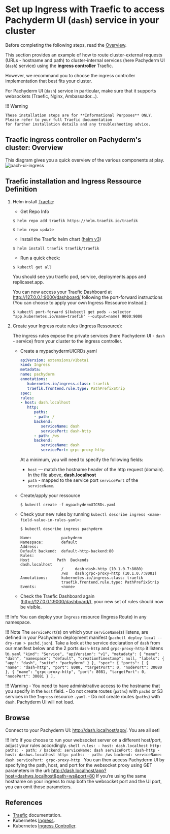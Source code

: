 # Set up Ingress with Traefic to access Pachyderm UI (`dash`) service in your cluster 

Before completing the following steps, read the [Overview](../index).

This section provides an example of how to route
cluster-external requests (URLs - hostname and path) to cluster-internal services
(here Pachyderm UI (`dash`) service) 
using the **ingress controller** Traefic.
 
However, we recommand you to choose the ingress controller
implementation that best fits your cluster.

For Pachyderm UI (`dash`) service in particular,
make sure that it supports websockets (Traefic, Nginx, Ambassador...).

!!! Warning 

    These installation steps are for **Informational Purposes** ONLY. 
    Please refer to your full Traefic documentation 
    for further installation details and any troubleshooting advice.
   

## Traefic ingress controller on Pachyderm's cluster: Overview
This diagram gives you a quick overview of the various components at play.
![pach-ui-ingress](../pach-ui-ingress.png)


## Traefic installation and Ingress Ressource Definition
1. Helm install [Traefic](https://github.com/traefik/traefik-helm-chart):

    - Get Repo Info
    ```shell
    $ helm repo add traefik https://helm.traefik.io/traefik
    ```
    ```shell
    $ helm repo update
    ```

    - Install the Traefic helm chart ([helm v3](https://helm.sh/docs/intro/))
    ```shell
    $ helm install traefik traefik/traefik
    ```

   - Run a quick check:
    ```shell
    $ kubectl get all 
    ```
    You should see you traefic pod, service, deployments.apps and replicaset.app.

    You can now access your Traefic Dashboard at http://127.0.0.1:9000/dashboard/ following the port-forward instructions (You can choose to apply your own Ingress Ressource instead.):
    ```shell
    $ kubectl port-forward $(kubectl get pods --selector "app.kubernetes.io/name=traefik" --output=name) 9000:9000
    ```

1. Create your Ingress route rules (Ingress Ressource):

    The ingress rules expose the private services
    (here Pachyderm UI - `dash` - service) 
    from your cluster to the ingress controller.

    - Create a mypachydermUICRDs.yaml
      ```yaml
      apiVersion: extensions/v1beta1
      kind: Ingress
      metadata:
      name: pachyderm
      annotations:
         kubernetes.io/ingress.class: traefik
         traefik.frontend.rule.type: PathPrefixStrip
      spec:
      rules:
      - host: dash.localhost
         http:
            paths:
            - path: /
            backend:
               serviceName: dash
               servicePort: dash-http
            - path: /ws
            backend:
               serviceName: dash
               servicePort: grpc-proxy-http
      ```

         At a minimum, you will need to specify the following fields:

         - `host` — match the hostname header of the http request (domain).  In the file above,  **dash.localhost** 
         - `path` - mapped to the service port `servicePort` of the `serviceName`. 

   - Create/apply your ressource
      ```shell
      $ kubectl create -f mypachydermUICRDs.yaml
      ```
      
   - Check your new rules by running `kubectl describe ingress <name-field-value-in-rules-yaml>`:
      ```shell
      $ kubectl describe ingress pachyderm
      ```
      ```
      Name:             pachyderm
      Namespace:        default
      Address:
      Default backend:  default-http-backend:80 
      Rules:
      Host            Path  Backends
      dash.localhost
                        /     dash:dash-http (10.1.0.7:8080)
                        /ws   dash:grpc-proxy-http (10.1.0.7:8081)
      Annotations:      kubernetes.io/ingress.class: traefik
                        traefik.frontend.rule.type: PathPrefixStrip
      Events:           <none>
      ```
       
   - Check the Traefic Dashboard again (http://127.0.0.1:9000/dashboard/), your new set of rules should now be visible.

!!! Info
       You can deploy your `Ingress` resource (Ingress Route) in any namespace.

!!! Note
       The `servicePort`(s) on which your `serviceName`(s) listens,
       are defined in your Pachyderm deployment manifest (`pachctl deploy local --dry-run > pachd.json`).
       Take a look at the service declaration of `dash` from our manifest below
       and the 2 ports `dash-http` and `grpc-proxy-http` it listens to.
      ```yaml
         "kind": "Service",
         "apiVersion": "v1",
         "metadata": {
            "name": "dash",
            "namespace": "default",
            "creationTimestamp": null,
            "labels": {
               "app": "dash",
               "suite": "pachyderm"
            }
         },
         "spec": {
            "ports": [
               {
               "name": "dash-http",
               "port": 8080,
               "targetPort": 0,
               "nodePort": 30080
               },
               {
               "name": "grpc-proxy-http",
               "port": 8081,
               "targetPort": 0,
               "nodePort": 30081
               }
            ],
      ```      

 
!!! Warning
      - You need to have administrative access to the hostname that you
      specify in the `host` field.
      - Do not create routes (`paths`) with `pachd` or S3 services
      in the `Ingress` resource `.yaml`.
      - Do not create routes (`paths`) with `dash`.
      Pachyderm UI will not load.


## Browse
Connect to your Pachyderm UI: http://dash.localhost/app/. You are all set!

!!! Info
      If you choose to run your websocket server on a different host/port, adjust your rules accordingly.
      ```shell
      rules:
      - host: dash.localhost
         http:
            paths:
            - path: /
            backend:
               serviceName: dash
               servicePort: dash-http
      - host: dashws.localhost
         http:
            paths:
            - path: /ws
            backend:
               serviceName: dash
               servicePort: grpc-proxy-http
      ``` 
       You can then access Pachyderm UI by specifying the path, host, and port for the websocket proxy
       using GET parameters in the url: http://dash.localhost/app?host=dashws.localhost&path=ws&port=80
       If you’re using the same hostname on your ingress to map both the websocket port and the UI port,
       you can omit those parameters.

## References
* [Traefic](https://doc.traefik.io/traefik/v1.7/user-guide/kubernetes/) documentation.
* Kubernetes [Ingress](https://kubernetes.io/docs/concepts/services-networking/ingress/).
* Kubernetes [Ingress Controller](https://kubernetes.io/docs/concepts/services-networking/ingress-controllers/).



